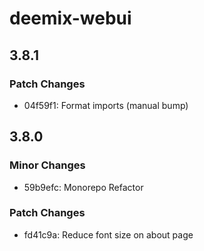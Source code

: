# deemix-webui

## 3.8.1

### Patch Changes

- 04f59f1: Format imports (manual bump)

## 3.8.0

### Minor Changes

- 59b9efc: Monorepo Refactor

### Patch Changes

- fd41c9a: Reduce font size on about page
